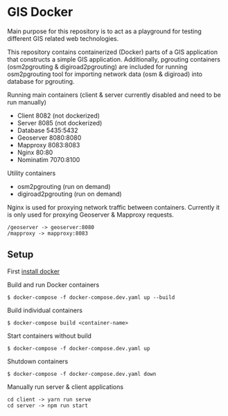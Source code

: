 # GIS Docker

Main purpose for this repository is to act as a playground for testing different GIS related web technologies.

This repository contains containerized (Docker) parts of a GIS application that constructs a simple GIS application. 
Additionally, pgrouting containers (osm2pgrouting & digiroad2pgrouting) are included for running osm2pgrouting tool for importing network data (osm & digiroad) into database for pgrouting.

Running main containers (client & server currently disabled and need to be run manually)

- Client 8082 (not dockerized)
- Server 8085 (not dockerized)
- Database 5435:5432
- Geoserver 8080:8080
- Mapproxy 8083:8083
- Nginx 80:80
- Nominatim 7070:8100

Utility containers

- osm2pgrouting (run on demand)
- digiroad2pgrouting (run on demand)

Nginx is used for proxying network traffic between containers. Currently it is only used for proxying Geoserver & Mapproxy requests.

```
/geoserver -> geoserver:8080
/mapproxy -> mapproxy:8083
```

## Setup

First [install docker](https://docs.docker.com/compose/install/)

Build and run Docker containers

```
$ docker-compose -f docker-compose.dev.yaml up --build
```

Build individual containers

```
$ docker-compose build <container-name>
```

Start containers without build

```
$ docker-compose -f docker-compose.dev.yaml up
```

Shutdown containers

```
$ docker-compose -f docker-compose.dev.yaml down
```

Manually run server & client applications

```
cd client -> yarn run serve
cd server -> npm run start
```
